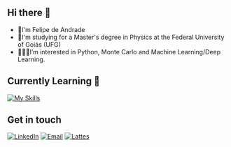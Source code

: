 ## Hi there 👋

<!--
**deandradefelipe/deandradefelipe** is a ✨ _special_ ✨ repository because its `README.md` (this file) appears on your GitHub profile.

Here are some ideas to get you started:

- 🔭 I’m currently working on ...
- 🌱 I’m currently learning ...
- 👯 I’m looking to collaborate on ...
- 🤔 I’m looking for help with ...
- 💬 Ask me about ...
- 📫 How to reach me: ...
- 😄 Pronouns: ...
- ⚡ Fun fact: ...
-->
- 🐢I'm Felipe de Andrade
- 💫I'm studying for a Master's degree in Physics at the Federal University of Goiás (UFG)
- 🧑🏻‍💻I’m interested in Python, Monte Carlo and Machine Learning/Deep Learning.

## Currently Learning 🌱
[![My Skills](https://skillicons.dev/icons?i=python,tensorflow,fastapi,sqlite,scikitlearn&perline=7)](https://skillicons.dev)

## Get in touch
[![LinkedIn](https://img.shields.io/badge/LinkedIn-0077B5?style=for-the-badge&logo=linkedin&logoColor=white)](https://www.linkedin.com/in/deandradefelipe/)
[![Email](https://img.shields.io/badge/Email-D14836?style=for-the-badge&logo=gmail&logoColor=white)](mailto:andrade_felipe@discente.ufg.br)
[![Lattes](https://img.shields.io/badge/Lattes-1E90FF?style=for-the-badge&logo=readme&logoColor=white)](http://lattes.cnpq.br/1980408896681978)

